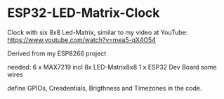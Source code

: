 # ESP32-LED-Matrix-Clock
Clock with six 8x8 Led-Matrix, similar to my video at YouTube: https://www.youtube.com/watch?v=mea5-qX4O54

Derived from my ESP8266 project

needed:
6 x MAX7219 incl 8x LED-Matrix8x8
1 x ESP32 Dev Board
some wires

define GPIOs, Creadentials, Brigthness and Timezones in the code.
